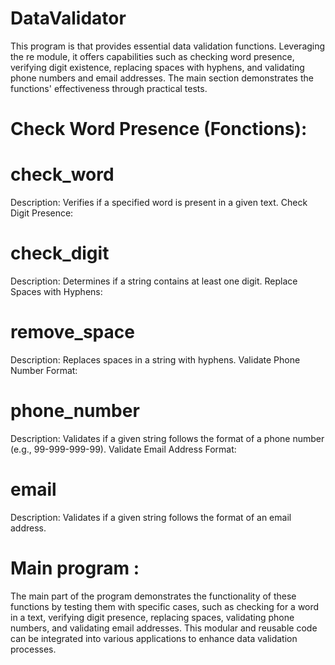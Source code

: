 # DataValidator
This program is that provides essential data validation functions. Leveraging the re module, it offers capabilities such as checking word presence, verifying digit existence, replacing spaces with hyphens, and validating phone numbers and email addresses. The main section demonstrates the functions' effectiveness through practical tests.

# Check Word Presence (Fonctions):

# check_word
Description: Verifies if a specified word is present in a given text.
Check Digit Presence:

# check_digit
Description: Determines if a string contains at least one digit.
Replace Spaces with Hyphens:

# remove_space
Description: Replaces spaces in a string with hyphens.
Validate Phone Number Format:

# phone_number
Description: Validates if a given string follows the format of a phone number (e.g., 99-999-999-99).
Validate Email Address Format:

# email
Description: Validates if a given string follows the format of an email address.


# Main program : 

The main part of the program demonstrates the functionality of these functions by testing them with specific cases, such as checking for a word in a text, verifying digit presence, replacing spaces, validating phone numbers, and validating email addresses. This modular and reusable code can be integrated into various applications to enhance data validation processes.
